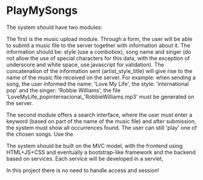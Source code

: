 # PlayMySongs

The system should have two modules:

The first is the music upload module. Through a form, the user will be able to submit a music file to the server together with information about it. 
The information should be: style (use a combobox), song name and singer (do not allow the use of special characters for this data, with the exception of 
underscore and white space, use javascript for validation). The concatenation of the information sent (artist_style_title) will give rise to the name of 
the music file received on the server. For example: when sending a song, the user informed the name: 'Love My Life', the style: 'international pop' and 
the singer: 'Robbie Williams', the file 'LoveMyLife_popinternacional_'RobbieWilliams.mp3' must be generated on the server.

The second module offers a search interface, where the user must enter a keyword (based on part of the name of the music file) and after submission, 
the system must show all occurrences found. The user can still 'play' one of the chosen songs. Use the <audio> tag from html5,
Create a home page with links to both modules.

The system should be built on the MVC model, with the frontend using HTML+JS+CSS and eventually a bootstrap-like framework and the backend based on services.
Each service will be developed in a servlet,

In this project there is no need to handle access and session!
